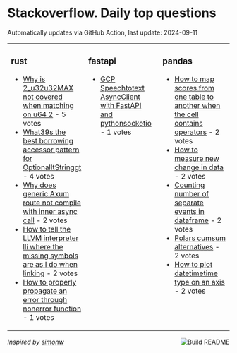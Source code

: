# Stackoverflow. Daily top questions 

Automatically updates via GitHub Action, last update: <!-- date starts -->2024-09-11<!-- date ends -->


<table><tr><td valign="top" width="33%">

### rust
<!-- rust starts -->
* [Why is 2_u32u32MAX not covered when matching on u64  2](https://stackoverflow.com/questions/78972931/why-is-2-u32-u32max-not-covered-when-matching-on-u64-2) - 5 votes
* [What39s the best borrowing accessor pattern for OptionalltStringgt](https://stackoverflow.com/questions/78971591/whats-the-best-borrowing-accessor-pattern-for-optionalstring) - 4 votes
* [Why does generic Axum route not compile with inner async call](https://stackoverflow.com/questions/78973888/why-does-generic-axum-route-not-compile-with-inner-async-call) - 2 votes
* [How to tell the LLVM interpreter lli where the missing symbols are as I do when linking](https://stackoverflow.com/questions/78971413/how-to-tell-the-llvm-interpreter-lli-where-the-missing-symbols-are-as-i-do-w) - 2 votes
* [How to properly propagate an error through nonerror function](https://stackoverflow.com/questions/78973442/how-to-properly-propagate-an-error-through-non-error-function) - 1 votes
<!-- rust ends -->
</td><td valign="top" width="34%">


### fastapi
<!-- fastapi starts -->
* [GCP Speechtotext AsyncClient with FastAPI and pythonsocketio](https://stackoverflow.com/questions/78974245/gcp-speech-to-text-asyncclient-with-fastapi-and-python-socketio) - 1 votes
<!-- fastapi ends -->
</td><td valign="top" width="34%">


### pandas
<!-- pandas starts -->
* [How to map scores from one table to another when the cell contains operators](https://stackoverflow.com/questions/78974451/how-to-map-scores-from-one-table-to-another-when-the-cell-contains-operators) - 2 votes
* [How to measure new change in data](https://stackoverflow.com/questions/78971412/how-to-measure-new-change-in-data) - 2 votes
* [Counting number of separate events in dataframe](https://stackoverflow.com/questions/78968248/counting-number-of-separate-events-in-dataframe) - 2 votes
* [Polars cumsum alternatives](https://stackoverflow.com/questions/78967924/polars-cumsum-alternatives) - 2 votes
* [How to plot datetimetime type on an axis](https://stackoverflow.com/questions/78968894/how-to-plot-datetime-time-type-on-an-axis) - 2 votes
<!-- pandas ends -->
</td></tr></table>

<a href="https://github.com/hp0404/hp0404/actions"><img src="https://github.com/hp0404/hp0404/workflows/Build%20README/badge.svg" align="right" alt="Build README"></a> <p>*Inspired by  [simonw](https://github.com/simonw/simonw)*</p>
